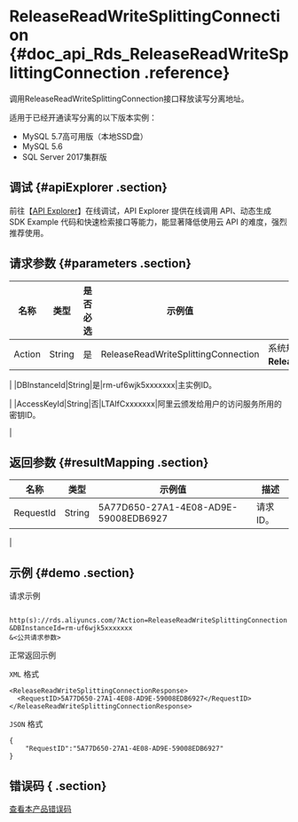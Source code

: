 # ReleaseReadWriteSplittingConnection {#doc_api_Rds_ReleaseReadWriteSplittingConnection .reference}

调用ReleaseReadWriteSplittingConnection接口释放读写分离地址。

适用于已经开通读写分离的以下版本实例：

-   MySQL 5.7高可用版（本地SSD盘）
-   MySQL 5.6
-   SQL Server 2017集群版

## 调试 {#apiExplorer .section}

前往【[API Explorer](https://api.aliyun.com/#product=Rds&api=ReleaseReadWriteSplittingConnection)】在线调试，API Explorer 提供在线调用 API、动态生成 SDK Example 代码和快速检索接口等能力，能显著降低使用云 API 的难度，强烈推荐使用。

## 请求参数 {#parameters .section}

|名称|类型|是否必选|示例值|描述|
|--|--|----|---|--|
|Action|String|是|ReleaseReadWriteSplittingConnection|系统规定参数，取值：**ReleaseReadWriteSplittingConnection**。

 |
|DBInstanceId|String|是|rm-uf6wjk5xxxxxxx|主实例ID。

 |
|AccessKeyId|String|否|LTAIfCxxxxxxx|阿里云颁发给用户的访问服务所用的密钥ID。

 |

## 返回参数 {#resultMapping .section}

|名称|类型|示例值|描述|
|--|--|---|--|
|RequestId|String|5A77D650-27A1-4E08-AD9E-59008EDB6927|请求ID。

 |

## 示例 {#demo .section}

请求示例

``` {#request_demo}

http(s)://rds.aliyuncs.com/?Action=ReleaseReadWriteSplittingConnection
&DBInstanceId=rm-uf6wjk5xxxxxxx
&<公共请求参数>

```

正常返回示例

`XML` 格式

``` {#xml_return_success_demo}
<ReleaseReadWriteSplittingConnectionResponse>
  <RequestID>5A77D650-27A1-4E08-AD9E-59008EDB6927</RequestID>
</ReleaseReadWriteSplittingConnectionResponse>

```

`JSON` 格式

``` {#json_return_success_demo}
{
	"RequestID":"5A77D650-27A1-4E08-AD9E-59008EDB6927"
}
```

## 错误码 { .section}

[查看本产品错误码](https://error-center.aliyun.com/status/product/Rds)

